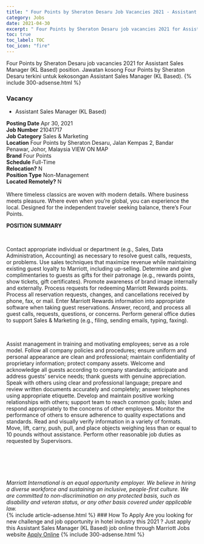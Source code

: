 ```yaml
---
title: " Four Points by Sheraton Desaru Job Vacancies 2021 - Assistant Sales Manager (KL Based)" 
category: Jobs 
date: 2021-04-30 
excerpt: " Four Points by Sheraton Desaru job vacancies 2021 for Assistant Sales Manager (KL Based) position. Jawatan kosong  Four Points by Sheraton Desaru terkini untuk kekosongan Assistant Sales Manager (KL Based)." 
toc: true 
toc_label: TOC 
toc_icon: "fire" 
--- 
```


 Four Points by Sheraton Desaru job vacancies 2021 for Assistant Sales Manager (KL Based) position. Jawatan kosong  Four Points by Sheraton Desaru terkini untuk kekosongan Assistant Sales Manager (KL Based). 
{% include 300-adsense.html %} 
### Vacancy 
- Assistant Sales Manager (KL Based) 
<div><div><b>Posting Date</b> Apr 30, 2021<br><b>Job Number</b> 21041717<br><b>Job Category</b> Sales &amp; Marketing<br><b>Location</b> Four Points by Sheraton Desaru, Jalan Kempas 2, Bandar Penawar, Johor, Malaysia VIEW ON MAP<br><b>Brand</b> Four Points<br><b>Schedule</b> Full-Time<br><b>Relocation?</b> N<br><b>Position Type</b> Non-Management<br><b>Located Remotely?</b> N<br><br>Where timeless classics are woven with modern details. Where business meets pleasure. Where even when you&#8217;re global, you can experience the local. Designed for the independent traveler seeking balance, there&#8217;s Four Points.<br></div><div> <p><strong>POSITION SUMMARY</strong></p> <p>&#160;</p> <p>Contact appropriate individual or department (e.g., Sales, Data Administration, Accounting) as necessary to resolve guest calls, requests, or problems. Use sales techniques that maximize revenue while maintaining existing guest loyalty to Marriott, including up-selling. Determine and give complimentaries to guests as gifts for their patronage (e.g., rewards points, show tickets, gift certificates). Promote awareness of brand image internally and externally. Process requests for redeeming Marriott Rewards points. Process all reservation requests, changes, and cancellations received by phone, fax, or mail. Enter Marriott Rewards information into appropriate software when taking guest reservations. Answer, record, and process all guest calls, requests, questions, or concerns. Perform general office duties to support Sales &amp; Marketing (e.g., filing, sending emails, typing, faxing).</p> <p>&#160;</p> <p>Assist management in training and motivating employees; serve as a role model. Follow all company policies and procedures; ensure uniform and personal appearance are clean and professional; maintain confidentiality of proprietary information; protect company assets. Welcome and acknowledge all guests according to company standards; anticipate and address guests&#8217; service needs; thank guests with genuine appreciation. Speak with others using clear and professional language; prepare and review written documents accurately and completely; answer telephones using appropriate etiquette. Develop and maintain positive working relationships with others; support team to reach common goals; listen and respond appropriately to the concerns of other employees. Monitor the performance of others to ensure adherence to quality expectations and standards. Read and visually verify information in a variety of formats. Move, lift, carry, push, pull, and place objects weighing less than or equal to 10 pounds without assistance. Perform other reasonable job duties as requested by Supervisors.</p> <p>&#160;</p> <p>&#160;</p> </div> <div> &#160;</div> <em>Marriott International is an equal opportunity employer.&#160;We believe in hiring a diverse workforce and sustaining an inclusive, people-first culture.&#160;We are committed to non-discrimination on&#160;any&#160;protected&#160;basis, such as disability and veteran status, or any other basis covered under applicable law.</em><br></div> 
{% include article-adsense.html %} 
### How To Apply 
Are you looking for new challenge and job opportunity in hotel industry this 2021 ?
Just apply this Assistant Sales Manager (KL Based) job online through Marriott Jobs website 
<a href="https://jobs.marriott.com/marriott/jobs/21041717?lang=en-us" class="btn btn--info" target="_blank" rel="nofollow noopenner">Apply Online</a> 
{% include 300-adsense.html %} 